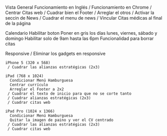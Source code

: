   Vista General
    Funcionamiento en Inglés
    / Funcionamiento en Chrome
    / Centrar Citas web
    / Cuadrar bien el Footer
    / Arreglar el otros
    / Activar la seccin de News
    / Cuadrar el menu de news
    / Vincular Citas médicas al final de la página


  Calendario
    Habilitar boton 
    Poner en gris los días lunes, viernes, sábado y domingo
    Habilitar solo de 9am hasta las 6pm
    Funcionalidad para borrar citas


  Responsive
     / Eliminar los gadgets en responsive

    iPhone 5 (320 x 568)
     / Cuadrar las alianzas estratégicas (2x3)

    iPad (768 x 1024)
      Condicionar Menú Hamburguesa
      Centrar currículo
      Arreglar el Footer a 2x2
     / Cuadrar el texto de inicio para que no se corte tanto
     / Cuadrar alianzas estratégicas (2x3)
     / Cuadrar citas web
     
    iPad Pro (1024 x 1366)
      Condicionar Menú Hamburguesa
      Quitar la imagen de paino y ver el CV centrado
     / Cuadrar las alianzas estratégicas (2x3)
     / Cuadrar citas web
